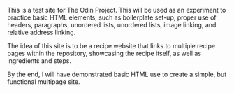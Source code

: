 This is a test site for The Odin Project. This will be used as an experiment to practice basic HTML
elements, such as boilerplate set-up, proper use of headers, paragraphs, unordered lists, unordered lists,
image linking, and relative address linking. 

The idea of this site is to be a recipe website that links to multiple recipe pages within the repository,
showcasing the recipe itself, as well as ingredients and steps. 

By the end, I will have demonstrated basic HTML use to create a simple, but functional multipage site. 